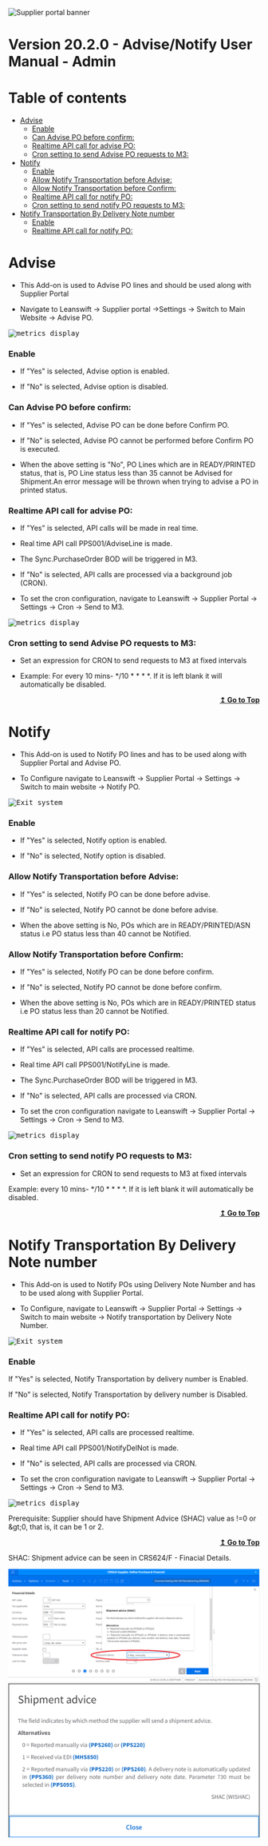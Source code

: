 
![Supplier portal banner](../../../../images/banner-supplier-portal.jpg)

# Version 20.2.0 - Advise/Notify User Manual - Admin

# Table of contents


- [Advise](#advise)
    - [Enable](#enable)
    - [Can Advise PO before confirm:](#can-advise-po-before-confirm)
    - [Realtime API call for advise PO:](#realtime-api-call-for-advise-po)
    - [Cron setting to send Advise PO requests to M3:](#cron-setting-to-send-advise-po-requests-to-m3)
- [Notify](#notify)
    - [Enable](#enable)
    - [Allow Notify Transportation before Advise:](#allow-notify-transportation-before-advise)
    - [Allow Notify Transportation before Confirm:](#allow-notify-transportation-before-confirm)
    - [Realtime API call for notify PO:](#realtime-api-call-for-notify-po)
    - [Cron setting to send notify PO requests to M3:](#cron-setting-to-send-notify-po-requests-to-m3)
- [Notify Transportation By Delivery Note number](#notify-transportation-by-delivery-note-number)
    - [Enable](#enable-)
    - [Realtime API call for notify PO:](#realtime-api-call-for-notify-po)



# Advise

- This Add-on is used to Advise PO lines and should be used along with Supplier Portal

- Navigate to Leanswift -> Supplier portal ->Settings -> Switch to Main Website -> Advise PO. 


<kbd>
<img alt="metrics display" src="../../images/usermanual/advise_po_setting.png"> 
</kbd>

### Enable
- If &quot;Yes&quot; is selected, Advise option is enabled.

- If &quot;No&quot; is selected, Advise option is disabled.

### Can Advise PO before confirm: 
- If &quot;Yes&quot; is selected, Advise PO can be done before Confirm PO.

- If &quot;No&quot; is selected, Advise PO cannot be performed before Confirm PO is executed.

- When the above setting is &quot;No&quot;, PO Lines which are in READY/PRINTED status, that is, PO Line status less than 35 cannot be Advised for Shipment.An error message will be thrown when trying to advise a PO in printed status. 

### Realtime API call for advise PO:
- If &quot;Yes&quot; is selected, API calls will be made in real time. 

- Real time API call PPS001/AdviseLine is made. 

- The Sync.PurchaseOrder BOD will be triggered in M3. 

- If &quot;No&quot; is selected, API calls are processed via a background job (CRON).

- To set the cron configuration, navigate to Leanswift -> Supplier Portal -> Settings -> Cron -> Send to M3.

<kbd>
<img alt="metrics display" src="../../images/usermanual/cron-advise-settings.png"> 
</kbd>

### Cron setting to send Advise PO requests to M3:
- Set an expression for CRON to send requests to M3 at fixed intervals

- Example: For every 10 mins- */10 * * * *. If it is left blank it will automatically be disabled.  

<div align="right">
<b>
 <a href="#table-of-contents">↥ Go to Top</a>
</b>
</div>


# Notify

- This Add-on is used to Notify PO lines and has to be used along with Supplier Portal and Advise PO.

- To Configure navigate to Leanswift -> Supplier Portal -> Settings -> Switch to main website -> Notify PO. 


<kbd>
<img alt="Exit system" src="../../images/usermanual/notify_po_setting.png">
</kbd>

### Enable
- If &quot;Yes&quot; is selected, Notify option is enabled.

- If &quot;No&quot; is selected, Notify option is disabled.
 

### Allow Notify Transportation before Advise:
- If &quot;Yes&quot; is selected, Notify PO can be done before advise.

- If &quot;No&quot; is selected, Notify PO cannot be done before advise.

- When the above setting is No, POs which are in READY/PRINTED/ASN status i.e PO status less than 40 cannot be Notified.

### Allow Notify Transportation before Confirm: 
- If &quot;Yes&quot; is selected, Notify PO can be done before confirm.

- If &quot;No&quot; is selected, Notify PO cannot be done before confirm.

- When the above setting is No, POs which are in READY/PRINTED status i.e PO status less than 20 cannot be Notified.

### Realtime API call for notify PO:
- If &quot;Yes&quot; is selected, API calls are processed realtime. 

- Real time API call PPS001/NotifyLine is made.  

- The Sync.PurchaseOrder BOD will be triggered in M3. 

- If &quot;No&quot; is selected, API calls are processed via CRON.

- To set the cron configuration navigate to Leanswift -> Supplier Portal -> Settings -> Cron -> Send to M3. 


<kbd>
<img alt="metrics display" src="../../images/usermanual/cron-notify-settings.png"> 
</kbd>

### Cron setting to send notify PO requests to M3:
- Set an expression for CRON to send requests to M3 at fixed intervals

Example: every 10 mins- */10 * * * *. If it is left blank it will automatically be disabled.  

<div align="right">
<b>
 <a href="#table-of-contents">↥ Go to Top</a>
</b>
</div>

# Notify Transportation By Delivery Note number

- This Add-on is used to Notify POs using Delivery Note Number and has to be used along with Supplier Portal.

- To Configure, navigate to Leanswift -> Supplier Portal -> Settings -> Switch to main website -> Notify transportation by Delivery Note Number. 


<kbd>
<img alt="Exit system" src="../../images/usermanual/notify_tranport_by_delivery.png">
</kbd>


### Enable
If &quot;Yes&quot; is selected, Notify Transportation by delivery number is Enabled. 

If &quot;No&quot; is selected, Notify Transportation by delivery number is Disabled.

### Realtime API call for notify PO:
- If &quot;Yes&quot; is selected, API calls are processed realtime.

- Real time API call PPS001/NotifyDelNot is made. 

- If &quot;No&quot; is selected, API calls are processed via CRON.

- To set the cron configuration navigate to Leanswift -> Supplier Portal -> Settings -> Cron -> Send to M3. 


<kbd>
<img alt="metrics display" src="../../images/usermanual/cron-notifyByDel-settings.png"> 
</kbd>

Prerequisite: Supplier should have Shipment Advice (SHAC) value as !=0 or \&gt;0, that is, it can be 1 or 2.

<div align="right">
<b>
 <a href="#table-of-contents">↥ Go to Top</a>
</b>
</div>

SHAC:  Shipment advice can be seen in CRS624/F - Finacial Details. 

<kbd>
<img alt="metrics display" src="../../images/usermanual/notify-shac-m3.png"> 
</kbd>
  

 
<kbd>
<img alt="metrics display" src="../../images/usermanual/notify-shipment-adivce.png"> 
</kbd>
